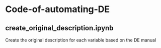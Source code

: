 # Code-of-automating-DE

## create_original_description.ipynb
Create the original description for each variable based on the DE manual

